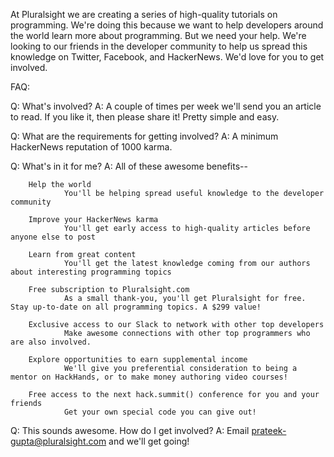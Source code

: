 At Pluralsight we are creating a series of high-quality tutorials on programming. We're doing this because we want to help developers around the world learn more about programming. But we need your help. We're looking to our friends in the developer community to help us spread this knowledge on Twitter, Facebook, and HackerNews. We'd love for you to get involved.

FAQ:

Q: What's involved?
A: A couple of times per week we'll send you an article to read. If you like it, then please share it! Pretty simple and easy.

Q: What are the requirements for getting involved?
A: A minimum HackerNews reputation of 1000 karma.

Q: What's in it for me?
A: All of these awesome benefits--

        Help the world
                You'll be helping spread useful knowledge to the developer community

        Improve your HackerNews karma
                You'll get early access to high-quality articles before anyone else to post

        Learn from great content
                You'll get the latest knowledge coming from our authors about interesting programming topics

        Free subscription to Pluralsight.com
                As a small thank-you, you'll get Pluralsight for free. Stay up-to-date on all programming topics. A $299 value!

        Exclusive access to our Slack to network with other top developers
                Make awesome connections with other top programmers who are also involved.

        Explore opportunities to earn supplemental income
                We'll give you preferential consideration to being a mentor on HackHands, or to make money authoring video courses!

        Free access to the next hack.summit() conference for you and your friends
                Get your own special code you can give out!

Q: This sounds awesome. How do I get involved?
A: Email prateek-gupta@pluralsight.com and we'll get going!